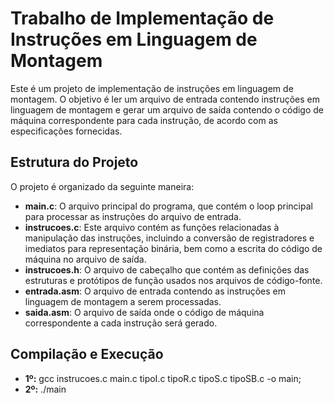# Trabalho de Implementação de Instruções em Linguagem de Montagem

Este é um projeto de implementação de instruções em linguagem de montagem. O objetivo é ler um arquivo de entrada contendo instruções em linguagem de montagem e gerar um arquivo de saída contendo o código de máquina correspondente para cada instrução, de acordo com as especificações fornecidas.

## Estrutura do Projeto

O projeto é organizado da seguinte maneira:

- **main.c**: O arquivo principal do programa, que contém o loop principal para processar as instruções do arquivo de entrada.
- **instrucoes.c**: Este arquivo contém as funções relacionadas à manipulação das instruções, incluindo a conversão de registradores e imediatos para representação binária, bem como a escrita do código de máquina no arquivo de saída.
- **instrucoes.h**: O arquivo de cabeçalho que contém as definições das estruturas e protótipos de função usados nos arquivos de código-fonte.
- **entrada.asm**: O arquivo de entrada contendo as instruções em linguagem de montagem a serem processadas.
- **saida.asm**: O arquivo de saída onde o código de máquina correspondente a cada instrução será gerado.

## Compilação e Execução
- **1º:** gcc instrucoes.c main.c tipoI.c tipoR.c tipoS.c tipoSB.c -o main;
- **2º:** ./main
